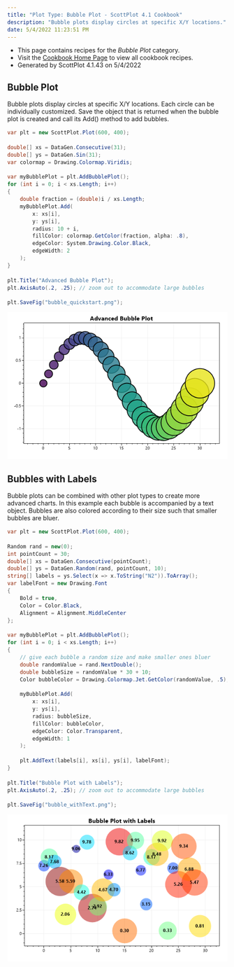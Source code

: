 ```yaml
---
title: "Plot Type: Bubble Plot - ScottPlot 4.1 Cookbook"
description: "Bubble plots display circles at specific X/Y locations."
date: 5/4/2022 11:23:51 PM
---
```


* This page contains recipes for the _Bubble Plot_ category.
* Visit the [Cookbook Home Page](../../) to view all cookbook recipes.
* Generated by ScottPlot 4.1.43 on 5/4/2022
## Bubble Plot

Bubble plots display circles at specific X/Y locations. Each circle can be individually customized. Save the object that is returned when the bubble plot is created and call its Add() method to add bubbles.

```cs
var plt = new ScottPlot.Plot(600, 400);

double[] xs = DataGen.Consecutive(31);
double[] ys = DataGen.Sin(31);
var colormap = Drawing.Colormap.Viridis;

var myBubblePlot = plt.AddBubblePlot();
for (int i = 0; i < xs.Length; i++)
{
    double fraction = (double)i / xs.Length;
    myBubblePlot.Add(
        x: xs[i],
        y: ys[i],
        radius: 10 + i,
        fillColor: colormap.GetColor(fraction, alpha: .8),
        edgeColor: System.Drawing.Color.Black,
        edgeWidth: 2
    );
}

plt.Title("Advanced Bubble Plot");
plt.AxisAuto(.2, .25); // zoom out to accommodate large bubbles

plt.SaveFig("bubble_quickstart.png");
```

<img src='../../images/bubble_quickstart.png' class='d-block mx-auto my-5' />


## Bubbles with Labels

Bubble plots can be combined with other plot types to create more advanced charts. In this example each bubble is accompanied by a text object. Bubbles are also colored according to their size such that smaller bubbles are bluer.

```cs
var plt = new ScottPlot.Plot(600, 400);

Random rand = new(0);
int pointCount = 30;
double[] xs = DataGen.Consecutive(pointCount);
double[] ys = DataGen.Random(rand, pointCount, 10);
string[] labels = ys.Select(x => x.ToString("N2")).ToArray();
var labelFont = new Drawing.Font
{
    Bold = true,
    Color = Color.Black,
    Alignment = Alignment.MiddleCenter
};

var myBubblePlot = plt.AddBubblePlot();
for (int i = 0; i < xs.Length; i++)
{
    // give each bubble a random size and make smaller ones bluer
    double randomValue = rand.NextDouble();
    double bubbleSize = randomValue * 30 + 10;
    Color bubbleColor = Drawing.Colormap.Jet.GetColor(randomValue, .5);

    myBubblePlot.Add(
        x: xs[i],
        y: ys[i],
        radius: bubbleSize,
        fillColor: bubbleColor,
        edgeColor: Color.Transparent,
        edgeWidth: 1
    );

    plt.AddText(labels[i], xs[i], ys[i], labelFont);
}

plt.Title("Bubble Plot with Labels");
plt.AxisAuto(.2, .25); // zoom out to accommodate large bubbles

plt.SaveFig("bubble_withText.png");
```

<img src='../../images/bubble_withtext.png' class='d-block mx-auto my-5' />



